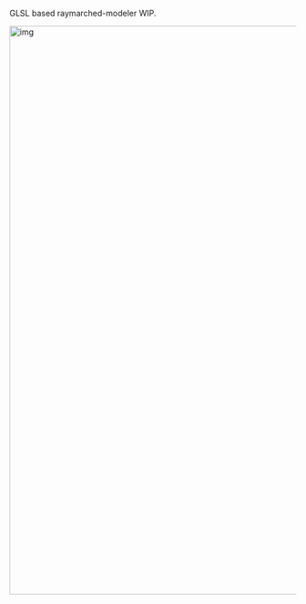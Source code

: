 GLSL based raymarched-modeler WIP.

<img width="997" alt="img" src="https://github.com/user-attachments/assets/d78c9266-6772-49bd-860f-67d099ca0b93" />
